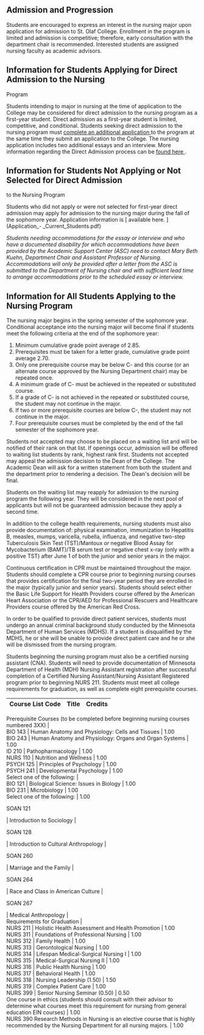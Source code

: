 ##  Admission and Progression

Students are encouraged to express an interest in the nursing major upon
application for admission to St. Olaf College. Enrollment in the program is
limited and admission is competitive; therefore, early consultation with the
department chair is recommended. Interested students are assigned nursing
faculty as academic advisors.

##  Information for Students Applying for Direct Admission to the Nursing
Program

Students intending to major in nursing at the time of application to the
College may be considered for direct admission to the nursing program as a
first-year student. Direct admission as a first-year student is limited,
competitive, and conditional. Students seeking direct admission to the nursing
program must [ complete an additional application
](https://admissions.stolaf.edu/account/login?r=https%3a%2f%2fadmissions.stolaf.edu%2fregister%2fnursing)
to the program at the same time they submit an application to the College. The
nursing application includes two additional essays and an interview. More
information regarding the Direct Admission process can be [ found here
](Application_-_Direct_Admission.pdf) .

##  Information for Students Not Applying or Not Selected for Direct Admission
to the Nursing Program

Students who did not apply or were not selected for first-year direct
admission may apply for admission to the nursing major during the fall of the
sophomore year. Application information is [ available here. ](Application_-
_Current_Students.pdf)

_Students needing accommodations for the essay or interview and who have a
documented disability for which accommodations have been provided by the
Academic Support Center (ASC) need to contact Mary Beth Kuehn, Department
Chair and Assistant Professor of Nursing. Accommodations will only be provided
after a letter from the ASC is submitted to the Department of Nursing chair
and with sufficient lead time to arrange accommodations prior to the scheduled
essay or interview._

##  Information for All Students Applying to the Nursing Program

The nursing major begins in the spring semester of the sophomore year.
Conditional acceptance into the nursing major will become final if students
meet the following criteria at the end of the sophomore year:

  1. Minimum cumulative grade point average of 2.85. 
  2. Prerequisites must be taken for a letter grade, cumulative grade point average 2.70. 
  3. Only one prerequisite course may be below C- and this course (or an alternate course approved by the Nursing Department chair) may be repeated once. 
  4. A minimum grade of C- must be achieved in the repeated or substituted course. 
  5. If a grade of C- is not achieved in the repeated or substituted course, the student may not continue in the major. 
  6. If two or more prerequisite courses are below C-, the student may not continue in the major. 
  7. Four prerequisite courses must be completed by the end of the fall semester of the sophomore year. 

Students not accepted may choose to be placed on a waiting list and will be
notified of their rank on that list. If openings occur, admission will be
offered to waiting list students by rank, highest rank first. Students not
accepted may appeal the admission decision to the Dean of the College. The
Academic Dean will ask for a written statement from both the student and the
department prior to rendering a decision. The Dean's decision will be final.

Students on the waiting list may reapply for admission to the nursing program
the following year. They will be considered in the next pool of applicants but
will not be guaranteed admission because they apply a second time.

In addition to the college health requirements, nursing students must also
provide documentation of: physical examination, immunization to Hepatitis B,
measles, mumps, varicella, rubella, influenza, and negative two-step
Tuberculosis Skin Test (TST)/Mantoux _or_ negative Blood Assay for
Mycobacterium (BAMT)/TB serum test _or_ negative chest x-ray (only with a
positive TST) after June 1 of both the junior and senior years in the major.

Continuous certification in CPR must be maintained throughout the major.
Students should complete a CPR course prior to beginning nursing courses that
provides certification for the final two-year period they are enrolled in the
major (typically junior and senior years). Students should select either the
Basic Life Support for Health Providers course offered by the American Heart
Association or the CPR/AED for Professional Rescuers and Healthcare Providers
course offered by the American Red Cross.

In order to be qualified to provide direct patient services, students must
undergo an annual criminal background study conducted by the Minnesota
Department of Human Services (MDHS). If a student is disqualified by the MDHS,
he or she will be unable to provide direct patient care and he or she will be
dismissed from the nursing program.

Students beginning the nursing program must also be a certified nursing
assistant (CNA). Students will need to provide documentation of Minnesota
Department of Health (MDH) Nursing Assistant registration after successful
completion of a Certified Nursing Assistant/Nursing Assistant Registered
program prior to beginning NURS 211. Students must meet all college
requirements for graduation, as well as complete eight prerequisite courses.

Course List  Code  |  Title  |  Credits  
---|---|---  
Prerequisite Courses (to be completed before beginning nursing courses
numbered 3XX)  |  
BIO 143  |  Human Anatomy and Physiology: Cells and Tissues  |  1.00  
BIO 243  |  Human Anatomy and Physiology: Organs and Organ Systems  |  1.00  
ID 210  |  Pathopharmacology  |  1.00  
NURS 110  |  Nutrition and Wellness  |  1.00  
PSYCH 125  |  Principles of Psychology  |  1.00  
PSYCH 241  |  Developmental Psychology  |  1.00  
Select one of the following:  |  
BIO 121  |  Biological Science: Issues in Biology  |  1.00  
BIO 231  |  Microbiology  |  1.00  
Select one of the following:  |  1.00  
  
SOAN 121

|  Introduction to Sociology  |  
  
SOAN 128

|  Introduction to Cultural Anthropology  |  
  
SOAN 260

|  Marriage and the Family  |  
  
SOAN 264

|  Race and Class in American Culture  |  
  
SOAN 267

|  Medical Anthropology  |  
Requirements for Graduation  |  
NURS 211  |  Holistic Health Assessment and Health Promotion  |  1.00  
NURS 311  |  Foundations of Professional Nursing  |  1.00  
NURS 312  |  Family Health  |  1.00  
NURS 313  |  Gerontological Nursing  |  1.00  
NURS 314  |  Lifespan Medical-Surgical Nursing I  |  1.00  
NURS 315  |  Medical-Surgical Nursing II  |  1.00  
NURS 316  |  Public Health Nursing  |  1.00  
NURS 317  |  Behavioral Health  |  1.00  
NURS 318  |  Nursing Leadership (1.50)  |  1.50  
NURS 319  |  Complex Patient Care  |  1.00  
NURS 399  |  Senior Nursing Seminar (0.50)  |  0.50  
One course in ethics (students should consult with their advisor to determine
what courses meet this requirement for nursing from general education EIN
courses)  |  1.00  
NURS 390 Research Methods in Nursing is an elective course that is highly
recommended by the Nursing Department for all nursing majors.  |  1.00

